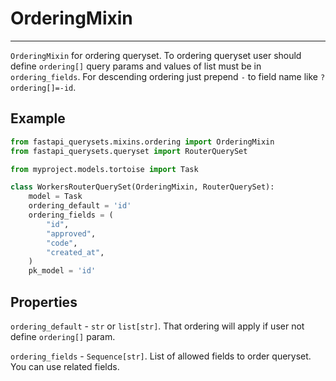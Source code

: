 # OrderingMixin

---

`OrderingMixin` for ordering queryset. To ordering queryset user should define `ordering[]` query params and values of list must be in `ordering_fields`. For descending ordering just prepend `-` to field name like `?ordering[]=-id`.

## Example
```python
from fastapi_querysets.mixins.ordering import OrderingMixin
from fastapi_querysets.queryset import RouterQuerySet

from myproject.models.tortoise import Task

class WorkersRouterQuerySet(OrderingMixin, RouterQuerySet):
    model = Task
    ordering_default = 'id'
    ordering_fields = (
        "id",
        "approved",
        "code",
        "created_at",
    )
    pk_model = 'id'
```

## Properties

`ordering_default` - `str` or `list[str]`. That ordering will apply if user not define `ordering[]` param.

`ordering_fields` - `Sequence[str]`. List of allowed fields to order queryset. You can use related fields.
